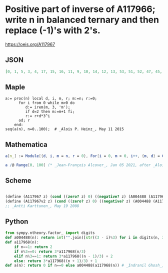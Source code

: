 # Positive part of inverse of A117966; write n in balanced ternary and then replace \(\-1\)'s with 2's\.
https://oeis.org/A117967
## JSON
```JSON
[0, 1, 5, 3, 4, 17, 15, 16, 11, 9, 10, 14, 12, 13, 53, 51, 52, 47, 45, 46, 50, 48, 49, 35, 33, 34, 29, 27, 28, 32, 30, 31, 44, 42, 43, 38, 36, 37, 41, 39, 40, 161, 159, 160, 155, 153, 154, 158, 156, 157, 143, 141, 142, 137, 135, 136, 140, 138, 139, 152, 150, 151, 146]
```
## Maple
```Maple
a:= proc(n) local d, i, m, r; m:=n; r:=0;
      for i from 0 while m>0 do
         d:= irem(m, 3, 'm');
         if d=2 then m:=m+1 fi;
         r:= r+d*3^i
      od; r
    end:
seq(a(n), n=0..100);  # _Alois P. Heinz_, May 11 2015
```
## Mathematica
```Mathematica
a[n_] := Module[{d, i, m = n, r = 0}, For[i = 0, m > 0, i++, {m, d} = QuotientRemainder[m, 3]; If[d == 2, m++]; r = r + d*3^i]; r];
```
```Mathematica
a /@ Range[0, 100] (* _Jean-François Alcover_, Jan 05 2021, after _Alois P. Heinz_ *)
```
## Scheme
```Scheme

```
```Scheme
(define (A117967 z) (cond ((zero? z) 0) ((negative? z) (A004488 (A117967 (- z)))) (else (let* ((lp3 (expt 3 (A062153 z))) (np3 (* 3 lp3))) (if (< (* 2 z) np3) (+ lp3 (A117967 (- z lp3))) (+ np3 (A117967 (- z np3))))))))
(define (A117967v2 z) (cond ((zero? z) 0) ((negative? z) (A004488 (A117967v2 (- z)))) ((zero? (modulo z 3)) (* 3 (A117967v2 (/ z 3)))) ((= 1 (modulo z 3)) (+ (* 3 (A117967v2 (/ (- z 1) 3))) 1)) (else (+ (* 3 (A117967v2 (/ (+ z 1) 3))) 2))))
;; _Antti Karttunen_, May 19 2008
```
## Python
```Python
from sympy.ntheory.factor_ import digits
def a004488(n): return int("".join([str((3 - i)%3) for i in digits(n, 3)[1:]]), 3)
def a117968(n):
    if n==1: return 2
    if n%3==0: return 3*a117968(n/3)
    elif n%3==1: return 3*a117968((n - 1)/3) + 2
    else: return 3*a117968((n + 1)/3) + 1
def a(n): return 0 if n==0 else a004488(a117968(n)) # _Indranil Ghosh_, Jun 06 2017
```
